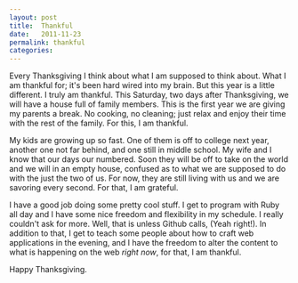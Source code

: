 ```yaml
---
layout: post
title:  Thankful
date:   2011-11-23
permalink: thankful
categories:
---
```


Every Thanksgiving I think about what I am supposed to think about. What I am thankful for; it's been hard wired into my brain. But this year is a little different. I truly am thankful. This Saturday, two days after Thanksgiving, we will have a house full of family members. This is the first year we are giving my parents a break. No cooking, no cleaning; just relax and enjoy their time with the rest of the family. For this, I am thankful.

My kids are growing up so fast. One of them is off to college next year, another one not far behind, and one still in middle school. My wife and I know that our days our numbered. Soon they will be off to take on the world and we will in an empty house, confused as to what we are supposed to do with the just the two of us. For now, they are still living with us and we are savoring every second. For that, I am grateful.

I have a good job doing some pretty cool stuff. I get to program with Ruby all day and I have some nice freedom and flexibility in my schedule. I really couldn't ask for more. Well, that is unless Github calls, (Yeah right!). In addition to that, I get to teach some people about how to craft web applications in the evening, and I have the freedom to alter the content to what is happening on the web _right now_, for that, I am thankful.

Happy Thanksgiving.
